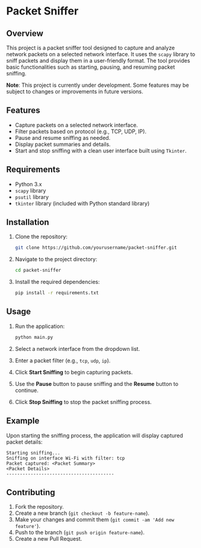 # Packet Sniffer

## Overview

This project is a packet sniffer tool designed to capture and analyze network packets on a selected network interface. It uses the `scapy` library to sniff packets and display them in a user-friendly format. The tool provides basic functionalities such as starting, pausing, and resuming packet sniffing.

**Note**: This project is currently under development. Some features may be subject to changes or improvements in future versions.

## Features

- Capture packets on a selected network interface.
- Filter packets based on protocol (e.g., TCP, UDP, IP).
- Pause and resume sniffing as needed.
- Display packet summaries and details.
- Start and stop sniffing with a clean user interface built using `Tkinter`.

## Requirements

- Python 3.x
- `scapy` library
- `psutil` library
- `tkinter` library (included with Python standard library)

## Installation

1. Clone the repository:

   ```bash
   git clone https://github.com/yourusername/packet-sniffer.git
   ```

2. Navigate to the project directory:

   ```bash
   cd packet-sniffer
   ```

3. Install the required dependencies:

   ```bash
   pip install -r requirements.txt
   ```

## Usage

1. Run the application:

   ```bash
   python main.py
   ```

2. Select a network interface from the dropdown list.
3. Enter a packet filter (e.g., `tcp`, `udp`, `ip`).
4. Click **Start Sniffing** to begin capturing packets.
5. Use the **Pause** button to pause sniffing and the **Resume** button to continue.
6. Click **Stop Sniffing** to stop the packet sniffing process.

## Example

Upon starting the sniffing process, the application will display captured packet details:

```
Starting sniffing...
Sniffing on interface Wi-Fi with filter: tcp
Packet captured: <Packet Summary>
<Packet Details>
----------------------------------------
```

## Contributing

1. Fork the repository.
2. Create a new branch (`git checkout -b feature-name`).
3. Make your changes and commit them (`git commit -am 'Add new feature'`).
4. Push to the branch (`git push origin feature-name`).
5. Create a new Pull Request.

